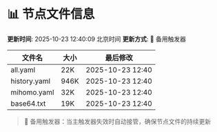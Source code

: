 # 📊 节点文件信息

**更新时间**: 2025-10-23 12:40:09 北京时间
**更新方式**: 🔄 备用触发器

| 文件名 | 大小 | 最后修改 |
|--------|------|----------|
| all.yaml | 22K | 2025-10-23 12:40 |
| history.yaml | 946K | 2025-10-23 12:40 |
| mihomo.yaml | 32K | 2025-10-23 12:40 |
| base64.txt | 19K | 2025-10-23 12:40 |

> 🔄 备用触发器：当主触发器失效时自动接管，确保节点文件的持续更新
